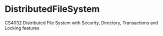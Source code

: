 # DistributedFileSystem
CS4032 Distributed File System with Security, Directory, Transactions and Locking features
